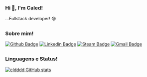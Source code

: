 ### Hi 👋, I'm Caled!

...Fullstack developer! :sunglasses:
##

### Sobre mim!

[![Github Badge](https://img.shields.io/badge/-Github-gray?style=for-the-badge&logo=Github&logoColor=white&link=https://github.com/cldddd)](https://github.com/cldddd)
[![Linkedin Badge](https://img.shields.io/badge/-LinkedIn-blue?style=for-the-badge&logo=Linkedin&logoColor=white&link=https://www.linkedin.com/in/caledcyrino/)](https://www.linkedin.com/in/caledcyrino/)
[![Steam Badge](https://img.shields.io/badge/-Steam-000?style=for-the-badge&logo=Steam&logoColor=white&link=https://steamcommunity.com/id/cldddd)](https://steamcommunity.com/id/cldddd)
[![Gmail Badge](https://img.shields.io/badge/-Gmail-red?style=for-the-badge&logo=Gmail&logoColor=white&link=mailto:caledcyrino@gmail.com)](mailto:caledcyrino@gmail.com)
##

### Linguagens e Status!

[![cldddd GitHub stats](https://github-readme-stats.vercel.app/api?username=cldddd&show_icons=true&theme=highcontrast&include_all_commits=true&count_private=trued)](https://github.com/cldddd/github-readme-stats)
<!--[![cldddd GitHub stats](https://github-readme-stats.vercel.app/api/top-langs/?username=cldddd&layout=compact&langs_count=7&theme=highcontrast)](https://github.com/cldddd/github-readme-stats)-->

<!--
**cldddd/cldddd** is a ✨ _special_ ✨ repository because its `README.md` (this file) appears on your GitHub profile.

Here are some ideas to get you started:

- 🔭 I’m currently working on ...
- 🌱 I’m currently learning ...
- 👯 I’m looking to collaborate on ...
- 🤔 I’m looking for help with ...
- 💬 Ask me about ...
- 📫 How to reach me: ...
- 😄 Pronouns: ...
- ⚡ Fun fact: ...
-->
